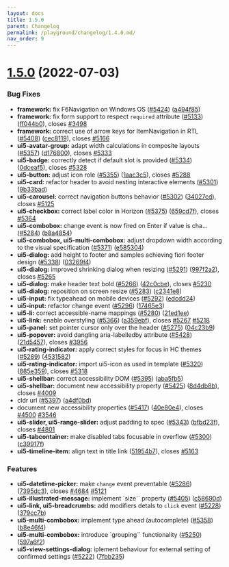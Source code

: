 ```yaml
---
layout: docs
title: 1.5.0
parent: Changelog
permalink: /playground/changelog/1.4.0.md/
nav_order: 9
---
```


# [1.5.0](https://github.com/khulnasoft-lab/kengine-webcomponents/compare/v1.4.0...v1.5.0) (2022-07-03)


### Bug Fixes

* **framework:** fix F6Navigation on Windows OS ([#5424](https://github.com/khulnasoft-lab/kengine-webcomponents/issues/5424)) ([a494f85](https://github.com/khulnasoft-lab/kengine-webcomponents/commit/a494f85))
* **framework:** fix form support to respect `required` attribute ([#5133](https://github.com/khulnasoft-lab/kengine-webcomponents/issues/5133)) ([ff044b0](https://github.com/khulnasoft-lab/kengine-webcomponents/commit/ff044b0)), closes [#3498](https://github.com/khulnasoft-lab/kengine-webcomponents/issues/3498)
* **framework:** correct use of arrow keys for ItemNavigation in RTL ([#5408](https://github.com/khulnasoft-lab/kengine-webcomponents/issues/5408)) ([cec8119](https://github.com/khulnasoft-lab/kengine-webcomponents/commit/cec8119)), closes [#5166](https://github.com/khulnasoft-lab/kengine-webcomponents/issues/5166)
* **ui5-avatar-group:** adapt width calculations in composite layouts ([#5357](https://github.com/khulnasoft-lab/kengine-webcomponents/issues/5357)) ([d176800](https://github.com/khulnasoft-lab/kengine-webcomponents/commit/d176800)), closes [#5333](https://github.com/khulnasoft-lab/kengine-webcomponents/issues/5333)
* **ui5-badge:** correctly detect if default slot is provided ([#5334](https://github.com/khulnasoft-lab/kengine-webcomponents/issues/5334)) ([0dceaf5](https://github.com/khulnasoft-lab/kengine-webcomponents/commit/0dceaf5)), closes [#5328](https://github.com/khulnasoft-lab/kengine-webcomponents/issues/5328)
* **ui5-button:** adjust icon role ([#5355](https://github.com/khulnasoft-lab/kengine-webcomponents/issues/5355)) ([1aac3c5](https://github.com/khulnasoft-lab/kengine-webcomponents/commit/1aac3c5)), closes [#5288](https://github.com/khulnasoft-lab/kengine-webcomponents/issues/5288)
* **ui5-card:** refactor header to avoid nesting interactive elements ([#5301](https://github.com/khulnasoft-lab/kengine-webcomponents/issues/5301)) ([9b33bad](https://github.com/khulnasoft-lab/kengine-webcomponents/commit/9b33bad))
* **ui5-carousel:** correct navigation buttons behavior ([#5302](https://github.com/khulnasoft-lab/kengine-webcomponents/issues/5302)) ([34027cd](https://github.com/khulnasoft-lab/kengine-webcomponents/commit/34027cd)), closes [#5125](https://github.com/khulnasoft-lab/kengine-webcomponents/issues/5125)
* **ui5-checkbox:** correct label color in Horizon ([#5375](https://github.com/khulnasoft-lab/kengine-webcomponents/issues/5375)) ([659cd7f](https://github.com/khulnasoft-lab/kengine-webcomponents/commit/659cd7f)), closes [#5364](https://github.com/khulnasoft-lab/kengine-webcomponents/issues/5364)
* **ui5-combobox:** change event is now fired on Enter if value is cha… ([#5284](https://github.com/khulnasoft-lab/kengine-webcomponents/issues/5284)) ([b8a4854](https://github.com/khulnasoft-lab/kengine-webcomponents/commit/b8a4854))
* **ui5-combobox, ui5-multi-combobox:** adjust dropdown width according to the visual specification ([#5371](https://github.com/khulnasoft-lab/kengine-webcomponents/issues/5371)) ([e585304](https://github.com/khulnasoft-lab/kengine-webcomponents/commit/e585304))
* **ui5-dialog:** add height to footer and samples achieving fiori footer design ([#5338](https://github.com/khulnasoft-lab/kengine-webcomponents/issues/5338)) ([03269f4](https://github.com/khulnasoft-lab/kengine-webcomponents/commit/03269f4))
* **ui5-dialog:** improved shrinking dialog when resizing ([#5291](https://github.com/khulnasoft-lab/kengine-webcomponents/issues/5291)) ([997f2a2](https://github.com/khulnasoft-lab/kengine-webcomponents/commit/997f2a2)), closes [#5265](https://github.com/khulnasoft-lab/kengine-webcomponents/issues/5265)
* **ui5-dialog:** make header text bold ([#5266](https://github.com/khulnasoft-lab/kengine-webcomponents/issues/5266)) ([42c0cbe](https://github.com/khulnasoft-lab/kengine-webcomponents/commit/42c0cbe)), closes [#5230](https://github.com/khulnasoft-lab/kengine-webcomponents/issues/5230)
* **ui5-dialog:** reposition on screen resize ([#5283](https://github.com/khulnasoft-lab/kengine-webcomponents/issues/5283)) ([c2341e8](https://github.com/khulnasoft-lab/kengine-webcomponents/commit/c2341e8))
* **ui5-input:** fix typeahead on mobile devices ([#5292](https://github.com/khulnasoft-lab/kengine-webcomponents/issues/5292)) ([edcdd24](https://github.com/khulnasoft-lab/kengine-webcomponents/commit/edcdd24))
* **ui5-input:** refactor change event ([#5296](https://github.com/khulnasoft-lab/kengine-webcomponents/issues/5296)) ([17465e3](https://github.com/khulnasoft-lab/kengine-webcomponents/commit/17465e3))
* **ui5-li:** correct accessible-name mappings ([#5280](https://github.com/khulnasoft-lab/kengine-webcomponents/issues/5280)) ([21ed1ee](https://github.com/khulnasoft-lab/kengine-webcomponents/commit/21ed1ee))
* **ui5-link:** enable overstyling ([#5366](https://github.com/khulnasoft-lab/kengine-webcomponents/issues/5366)) ([a359ebf](https://github.com/khulnasoft-lab/kengine-webcomponents/commit/a359ebf)), closes [#5267](https://github.com/khulnasoft-lab/kengine-webcomponents/issues/5267) [#5218](https://github.com/khulnasoft-lab/kengine-webcomponents/issues/5218)
* **ui5-panel:** set pointer cursor only over the header ([#5275](https://github.com/khulnasoft-lab/kengine-webcomponents/issues/5275)) ([04c23b9](https://github.com/khulnasoft-lab/kengine-webcomponents/commit/04c23b9))
* **ui5-popover:** avoid dangling aria-labelledby attribute ([#5428](https://github.com/khulnasoft-lab/kengine-webcomponents/issues/5428)) ([21d5457](https://github.com/khulnasoft-lab/kengine-webcomponents/commit/21d5457)), closes [#3956](https://github.com/khulnasoft-lab/kengine-webcomponents/issues/3956)
* **ui5-rating-indicator:** apply correct styles for focus in HC themes ([#5289](https://github.com/khulnasoft-lab/kengine-webcomponents/issues/5289)) ([4531582](https://github.com/khulnasoft-lab/kengine-webcomponents/commit/4531582))
* **ui5-rating-indicator:** import ui5-icon as used in template ([#5320](https://github.com/khulnasoft-lab/kengine-webcomponents/issues/5320)) ([885e359](https://github.com/khulnasoft-lab/kengine-webcomponents/commit/885e359)), closes [#5318](https://github.com/khulnasoft-lab/kengine-webcomponents/issues/5318)
* **ui5-shellbar:** correct accessibility DOM ([#5395](https://github.com/khulnasoft-lab/kengine-webcomponents/issues/5395)) ([aba5fb5](https://github.com/khulnasoft-lab/kengine-webcomponents/commit/aba5fb5))
* **ui5-shellbar:** document new accessibility property ([#5425](https://github.com/khulnasoft-lab/kengine-webcomponents/issues/5425)) ([8d4db8b](https://github.com/khulnasoft-lab/kengine-webcomponents/commit/8d4db8b)), closes [#4009](https://github.com/khulnasoft-lab/kengine-webcomponents/issues/4009)
* cldr url ([#5397](https://github.com/khulnasoft-lab/kengine-webcomponents/issues/5397)) ([a4df0bd](https://github.com/khulnasoft-lab/kengine-webcomponents/commit/a4df0bd))
* document new accessibility properties ([#5417](https://github.com/khulnasoft-lab/kengine-webcomponents/issues/5417)) ([40e80e4](https://github.com/khulnasoft-lab/kengine-webcomponents/commit/40e80e4)), closes [#4500](https://github.com/khulnasoft-lab/kengine-webcomponents/issues/4500) [#3546](https://github.com/khulnasoft-lab/kengine-webcomponents/issues/3546)
* **ui5-slider, ui5-range-slider:** adjust padding to spec ([#5343](https://github.com/khulnasoft-lab/kengine-webcomponents/issues/5343)) ([bfbd23f](https://github.com/khulnasoft-lab/kengine-webcomponents/commit/bfbd23f)), closes [#4801](https://github.com/khulnasoft-lab/kengine-webcomponents/issues/4801)
* **ui5-tabcontainer:** make disabled tabs focusable in overflow ([#5300](https://github.com/khulnasoft-lab/kengine-webcomponents/issues/5300)) ([c39917f](https://github.com/khulnasoft-lab/kengine-webcomponents/commit/c39917f))
* **ui5-timeline-item:** align text in title link ([51954b7](https://github.com/khulnasoft-lab/kengine-webcomponents/commit/51954b7)), closes [#5163](https://github.com/khulnasoft-lab/kengine-webcomponents/issues/5163)


### Features

* **ui5-datetime-picker:** make `change` event preventable ([#5286](https://github.com/khulnasoft-lab/kengine-webcomponents/issues/5286)) ([7395dc3](https://github.com/khulnasoft-lab/kengine-webcomponents/commit/7395dc3)), closes [#4684](https://github.com/khulnasoft-lab/kengine-webcomponents/issues/4684) [#5121](https://github.com/khulnasoft-lab/kengine-webcomponents/issues/5121)
* **ui5-illustrated-message:** implement `size`` property ([#5405](https://github.com/khulnasoft-lab/kengine-webcomponents/issues/5405)) ([c58690d](https://github.com/khulnasoft-lab/kengine-webcomponents/commit/c58690d))
* **ui5-link, ui5-breadcrumbs:** add modifiers detals to `click` event ([#5228](https://github.com/khulnasoft-lab/kengine-webcomponents/issues/5228)) ([379cc7b](https://github.com/khulnasoft-lab/kengine-webcomponents/commit/379cc7b))
* **ui5-multi-combobox:** implement type ahead (autocomplete) ([#5358](https://github.com/khulnasoft-lab/kengine-webcomponents/issues/5358)) ([b8e46f4](https://github.com/khulnasoft-lab/kengine-webcomponents/commit/b8e46f4))
* **ui5-multi-combobox:** introduce `grouping`` functionality ([#5250](https://github.com/khulnasoft-lab/kengine-webcomponents/issues/5250)) ([597a6f2](https://github.com/khulnasoft-lab/kengine-webcomponents/commit/597a6f2))
* **ui5-view-settings-dialog:** iplement behaviour for external setting of confirmed settings ([#5222](https://github.com/khulnasoft-lab/kengine-webcomponents/issues/5222)) ([7fbb235](https://github.com/khulnasoft-lab/kengine-webcomponents/commit/7fbb235))